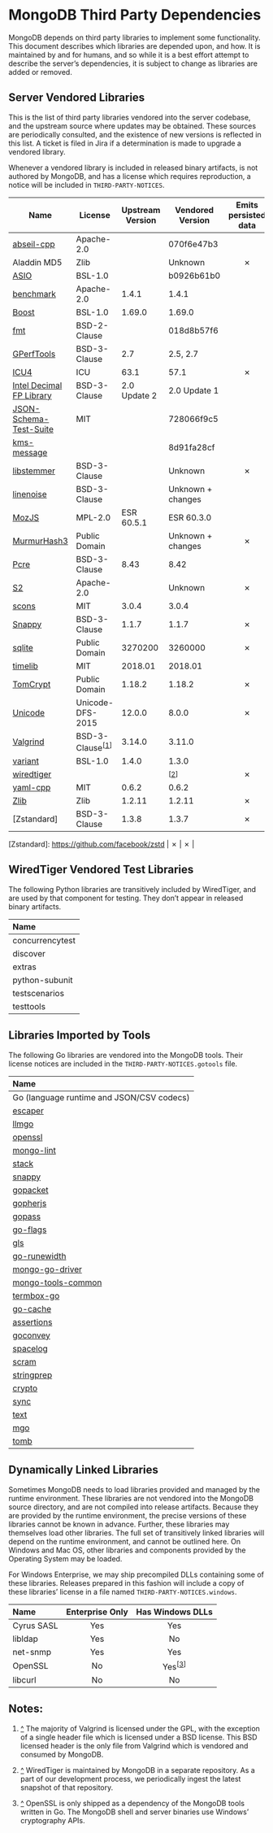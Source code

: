 # MongoDB Third Party Dependencies

MongoDB depends on third party libraries to implement some
functionality. This document describes which libraries are depended
upon, and how. It is maintained by and for humans, and so while it is a
best effort attempt to describe the server’s dependencies, it is subject
to change as libraries are added or removed.

## Server Vendored Libraries

This is the list of third party libraries vendored into the server
codebase, and the upstream source where updates may be obtained. These
sources are periodically consulted, and the existence of new versions is
reflected in this list. A ticket is filed in Jira if a determination is
made to upgrade a vendored library.

Whenever a vendored library is included in released binary artifacts, is
not authored by MongoDB, and has a license which requires reproduction,
a notice will be included in
`THIRD-PARTY-NOTICES`.

| Name                       | License           | Upstream Version | Vendored Version  | Emits persisted data | Distributed in Release Binaries |
| ---------------------------| ----------------- | ---------------- | ------------------| :------------------: | :-----------------------------: |
| [abseil-cpp]               | Apache-2.0        |                  | 070f6e47b3        |                      |                ✗                |
| Aladdin MD5                | Zlib              |                  | Unknown           |          ✗           |                ✗                |
| [ASIO]                     | BSL-1.0           |                  | b0926b61b0        |                      |                ✗                |
| [benchmark]                | Apache-2.0        | 1.4.1            | 1.4.1             |                      |                                 |
| [Boost]                    | BSL-1.0           | 1.69.0           | 1.69.0            |                      |                ✗                |
| [fmt]                      | BSD-2-Clause      |                  | 018d8b57f6        |                      |                ✗                |
| [GPerfTools]               | BSD-3-Clause      | 2.7              | 2.5, 2.7          |                      |                ✗                |
| [ICU4]                     | ICU               | 63.1             | 57.1              |          ✗           |                ✗                |
| [Intel Decimal FP Library] | BSD-3-Clause      | 2.0 Update 2     | 2.0 Update 1      |                      |                ✗                |
| [JSON-Schema-Test-Suite]   | MIT               |                  | 728066f9c5        |                      |                                 |
| [kms-message]              |                   |                  | 8d91fa28cf        |                      |                ✗                |
| [libstemmer]               | BSD-3-Clause      |                  | Unknown           |          ✗           |                ✗                |
| [linenoise]                | BSD-3-Clause      |                  | Unknown + changes |                      |                ✗                |
| [MozJS]                    | MPL-2.0           | ESR 60.5.1       | ESR 60.3.0        |                      |                ✗                |
| [MurmurHash3]              | Public Domain     |                  | Unknown + changes |          ✗           |                ✗                |
| [Pcre]                     | BSD-3-Clause      | 8.43             | 8.42              |                      |                ✗                |
| [S2]                       | Apache-2.0        |                  | Unknown           |          ✗           |                ✗                |
| [scons]                    | MIT               | 3.0.4            | 3.0.4             |                      |                                 |
| [Snappy]                   | BSD-3-Clause      | 1.1.7            | 1.1.7             |          ✗           |                ✗                |
| [sqlite]                   | Public Domain     | 3270200          | 3260000           |          ✗           |                ✗                |
| [timelib]                  | MIT               | 2018.01          | 2018.01           |                      |                ✗                |
| [TomCrypt]                 | Public Domain     | 1.18.2           | 1.18.2            |          ✗           |                ✗                |
| [Unicode]                  | Unicode-DFS-2015  | 12.0.0           | 8.0.0             |          ✗           |                ✗                |
| [Valgrind]                 | BSD-3-Clause<sup>\[<a href="#note_vg" id="ref_vg">1</a>]</sup> | 3.14.0 | 3.11.0 | |             ✗                |
| [variant]                  | BSL-1.0           | 1.4.0            | 1.3.0             |                      |                ✗                |
| [wiredtiger]               |                   |                  | <sup>\[<a href="#note_wt" id="ref_wt">2</a>]</sup> | ✗ |  ✗                |
| [yaml-cpp]                 | MIT               | 0.6.2            | 0.6.2             |                      |                ✗                |
| [Zlib]                     | Zlib              | 1.2.11           | 1.2.11            |          ✗           |                ✗                |
| [Zstandard]                | BSD-3-Clause      | 1.3.8            | 1.3.7             |          ✗           |                ✗                |

[abseil-cpp]: https://github.com/abseil/abseil-cpp
[ASIO]: https://github.com/chriskohlhoff/asio
[benchmark]: https://github.com/google/benchmark
[Boost]: http://www.boost.org/
[fmt]: http://fmtlib.net/
[GPerfTools]: https://github.com/gperftools/gperftools
[ICU4]: http://site.icu-project.org/download/
[Intel Decimal FP Library]: https://software.intel.com/en-us/articles/intel-decimal-floating-point-math-library
[JSON-Schema-Test-Suite]: https://github.com/json-schema-org/JSON-Schema-Test-Suite
[kms-message]: https://github.com/mongodb-labs/kms-message
[libstemmer]: https://github.com/snowballstem/snowball
[linenoise]: https://github.com/antirez/linenoise
[MozJS]: https://www.mozilla.org/en-US/security/known-vulnerabilities/firefox-esr
[MurmurHash3]: https://github.com/aappleby/smhasher/blob/master/src/MurmurHash3.cpp
[Pcre]: http://www.pcre.org/
[S2]: https://github.com/google/s2geometry
[scons]: https://github.com/SCons/scons
[Snappy]: https://github.com/google/snappy/releases
[sqlite]: https://sqlite.org/
[timelib]: https://github.com/derickr/timelib
[TomCrypt]: https://github.com/libtom/libtomcrypt/releases
[Unicode]: http://www.unicode.org/versions/enumeratedversions.html
[Valgrind]: http://valgrind.org/downloads/current.html
[variant]: https://github.com/mpark/variant
[wiredtiger]: https://github.com/wiredtiger/wiredtiger
[yaml-cpp]: https://github.com/jbeder/yaml-cpp/releases
[Zlib]: https://zlib.net/
[Zstandard]: https://github.com/facebook/zstd                  |          ✗           |                ✗                |

## WiredTiger Vendored Test Libraries

The following Python libraries are transitively included by WiredTiger,
and are used by that component for testing. They don’t appear in
released binary artifacts.

| Name            |
| :-------------- |
| concurrencytest |
| discover        |
| extras          |
| python-subunit  |
| testscenarios   |
| testtools       |

## Libraries Imported by Tools

The following Go libraries are vendored into the MongoDB tools. Their
license notices are included in the `THIRD-PARTY-NOTICES.gotools` file.

| Name                                                                |
| :------------------------------------------------------------------ |
| Go (language runtime and JSON/CSV codecs)                           |
| [escaper](https://github.com/10gen/escaper)                         |
| [llmgo](https://github.com/10gen/llmgo)                             |
| [openssl](https://github.com/10gen/openssl)                         |
| [mongo-lint](https://github.com/3rf/mongo-lint)                     |
| [stack](https://github.com/go-stack/stack)                          |
| [snappy](https://github.com/golang/snappy)                          |
| [gopacket](https://github.com/google/gopacket)                      |
| [gopherjs](https://github.com/gopherjs/gopherjs)                    |
| [gopass](https://github.com/howeyc/gopass)                          |
| [go-flags](https://github.com/jessevdk/go-flags)                    |
| [gls](https://github.com/jtolds/gls)                                |
| [go-runewidth](https://github.com/mattn/go-runewidth)               |
| [mongo-go-driver](https://github.com/mongodb/mongo-go-driver)       |
| [mongo-tools-common](https://github.com/mongodb/mongo-tools-common) |
| [termbox-go](https://github.com/nsf/termbox-go)                     |
| [go-cache](https://github.com/patrickmn/go-cache)                   |
| [assertions](https://github.com/smartystreets/assertions)           |
| [goconvey](https://github.com/smartystreets/goconvey)               |
| [spacelog](https://github.com/spacemonkeygo/spacelog)               |
| [scram](https://github.com/xdg/scram)                               |
| [stringprep](https://github.com/xdg/stringprep)                     |
| [crypto](https://golang.org/x/crypto)                               |
| [sync](https://golang.org/x/sync)                                   |
| [text](https://golang.org/x/text)                                   |
| [mgo](https://github.com/10gen/mgo)                                 |
| [tomb](https://gopkg.in/tomb.v2)                                    |

## Dynamically Linked Libraries

Sometimes MongoDB needs to load libraries provided and managed by the
runtime environment. These libraries are not vendored into the MongoDB
source directory, and are not compiled into release artifacts. Because
they are provided by the runtime environment, the precise versions of
these libraries cannot be known in advance. Further, these libraries may
themselves load other libraries. The full set of transitively linked
libraries will depend on the runtime environment, and cannot be outlined
here. On Windows and Mac OS, other libraries and components provided by
the Operating System may be loaded.

For Windows Enterprise, we may ship precompiled DLLs containing some of
these libraries. Releases prepared in this fashion will include a copy
of these libraries’ license in a file named
`THIRD-PARTY-NOTICES.windows`.

| Name       | Enterprise Only | Has Windows DLLs |
| :--------- | :-------------: | :--------------: |
| Cyrus SASL |       Yes       |     Yes          |
| libldap    |       Yes       |     No           |
| net-snmp   |       Yes       |     Yes          |
| OpenSSL    |       No        |     Yes<sup>\[<a href="#note_ssl" id="ref_ssl">3</a>]</sup>    |
| libcurl    |       No        |     No           |


## Notes:

1. <a id="note_vg" href="#ref_vg">^</a>
    The majority of Valgrind is licensed under the GPL, with the exception of a single
    header file which is licensed under a BSD license. This BSD licensed header is the only
    file from Valgrind which is vendored and consumed by MongoDB.

2. <a id="note_wt" href="#ref_wt">^</a>
    WiredTiger is maintained by MongoDB in a separate repository. As a part of our
    development process, we periodically ingest the latest snapshot of that repository.

3. <a id="note_ssl" href="#ref_ssl">^</a>
    OpenSSL is only shipped as a dependency of the MongoDB tools written in Go. The MongoDB
    shell and server binaries use Windows’ cryptography APIs.

